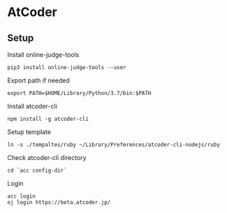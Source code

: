 # AtCoder

## Setup

Install online-judge-tools

```
pip3 install online-judge-tools --user
```

Export path if needed

```
export PATH=$HOME/Library/Python/3.7/bin:$PATH
```

Install atcoder-cli

```
npm install -g atcoder-cli
```

Setup template

```
ln -s ./tempaltes/ruby ~/Library/Preferences/atcoder-cli-nodejs/ruby
```

Check atcoder-cli directory

```
cd `acc config-dir`
```

Login

```
acc login
oj login https://beta.atcoder.jp/
```

